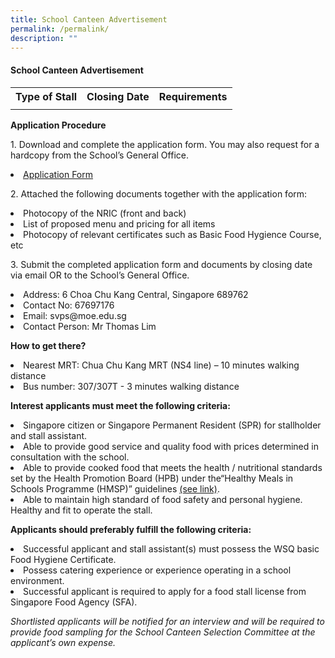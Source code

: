```yaml
---
title: School Canteen Advertisement
permalink: /permalink/
description: ""
---
```

<h4><strong>School Canteen Advertisement</strong></h4>
<table>
	<tbody>
		<tr>
<th style="text-align: center;">
<strong>Type of Stall</strong>
</th>
<th style="text-align: center;">
	<strong>Closing Date</strong>
</th>
<th style="text-align: center;">
<strong>Requirements</strong>
</th></tr>
<tr>
<td style="text-align: center;">
	</td>
<td style="text-align: center;">
	</td>
	<td style="text-align: center;">
</td>
</tr>
	</tbody>
	</table>
	<p><strong>Application Procedure</strong></p>
<p>1. Download and complete the application form. You may also request for a hardcopy from the School’s General Office.
</p><li><a href="https://drive.google.com/file/d/1h_NYaabiQTFlmyIiCafb-DMBcnR1IJds/view?usp=sharing" target="_blank" rel="noopener">Application Form</a></li><p></p>
<p>2. Attached the following documents together with the application form:
	</p><li>Photocopy of the NRIC (front and back)</li>
<li>List of proposed menu and pricing for all items</li>
<li>Photocopy of relevant certificates such as Basic Food Hygience Course, etc</li><p></p>
<p>3. Submit the completed application form and documents by closing date via email OR to the School’s General Office.
	</p><li>Address: 6 Choa Chu Kang Central, Singapore 689762</li>
<li>Contact No: 67697176</li>
<li>Email: svps@moe.edu.sg</li>
<li>Contact Person: Mr Thomas Lim</li><p></p>
<p><strong>How to get there?</strong><br>
	</p><li>Nearest MRT: Chua Chu Kang MRT (NS4 line) – 10 minutes walking distance</li>
	<li>Bus number: 307/307T - 3 minutes walking distance</li><p></p>
<p><strong>Interest applicants must meet the following criteria:</strong><br>
</p><li>Singapore citizen or Singapore Permanent Resident (SPR) for stallholder and stall assistant.</li>
<li>Able to provide good service and quality food with prices determined in consultation with the school.</li>
<li>Able to provide cooked food that meets the health / nutritional standards set by the Health Promotion Board (HPB) under the“Healthy Meals in Schools Programme (HMSP)” guidelines <a href="https://www.hpb.gov.sg/schools/school-programmes/healthy-meals-in-schools-programme" target="_blank" rel="noopener">(see link)</a>.</li>
<li>Able to maintain high standard of food safety and personal hygiene.
	Healthy and fit to operate the stall.</li><p></p>
<p><strong>Applicants should preferably fulfill the following criteria:</strong>
</p><li>Successful applicant and stall assistant(s) must possess the WSQ basic Food Hygiene Certificate.</li>
	<li>Possess catering experience or experience operating in a school environment.</li>
<li>Successful applicant is required to apply for a food stall license from Singapore Food Agency (SFA).</li><p></p>
<p><i>Shortlisted applicants will be notified for an interview and will be required to provide food sampling for the School Canteen Selection Committee at the applicant’s own expense.</i></p>